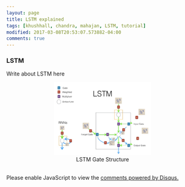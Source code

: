```yaml
---
layout: page
title: LSTM explained
tags: [khushhall, chandra, mahajan, LSTM, tutorial]
modified: 2017-03-08T20:53:07.573882-04:00
comments: true
---
```


### LSTM

Write about LSTM here

<figure align="center">
    <a href="/images/lstm.jpg"><img src="/images/lstm.jpg" width="60%" height="52%"></a>
    <figcaption>LSTM Gate Structure</figcaption>
</figure><br/>

<div id="disqus_thread"></div>
<script>

/**
*  RECOMMENDED CONFIGURATION VARIABLES: EDIT AND UNCOMMENT THE SECTION BELOW TO INSERT DYNAMIC VALUES FROM YOUR PLATFORM OR CMS.
*  LEARN WHY DEFINING THESE VARIABLES IS IMPORTANT: https://disqus.com/admin/universalcode/#configuration-variables*/
/*
var disqus_config = function () {
this.page.url = PAGE_URL;  // Replace PAGE_URL with your page's canonical URL variable
this.page.identifier = PAGE_IDENTIFIER; // Replace PAGE_IDENTIFIER with your page's unique identifier variable
};
*/
(function() { // DON'T EDIT BELOW THIS LINE
var d = document, s = d.createElement('script');
s.src = 'https://khushhallchandra-github-io.disqus.com/embed.js';
s.setAttribute('data-timestamp', +new Date());
(d.head || d.body).appendChild(s);
})();
</script>
<noscript>Please enable JavaScript to view the <a href="https://disqus.com/?ref_noscript">comments powered by Disqus.</a></noscript>